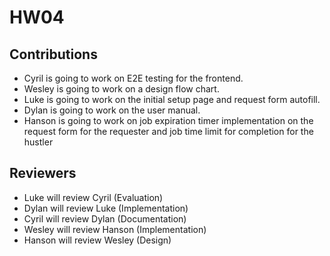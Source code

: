 # HW04

## Contributions
- Cyril is going to work on E2E testing for the frontend.
- Wesley is going to work on a design flow chart.
- Luke is going to work on the initial setup page and request form autofill.
- Dylan is going to work on the user manual.
- Hanson is going to work on job expiration timer implementation on the request form for the requester and job time limit for completion for the hustler

## Reviewers
- Luke will review Cyril (Evaluation)
- Dylan will review Luke (Implementation)
- Cyril will review Dylan (Documentation)
- Wesley will review Hanson (Implementation)
- Hanson will review Wesley (Design)
